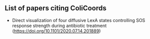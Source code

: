 List of papers citing ColiCoords
--------------------------------

- Direct visualization of four diffusive LexA states controlling SOS response strength during antibiotic treatment
(https://doi.org/10.1101/2020.07.14.201889)
